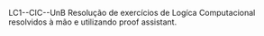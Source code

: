 LC1--CIC--UnB
Resolução de exercícios de Logíca Computacional resolvidos à mão e utilizando proof assistant.
